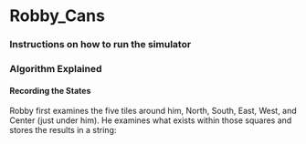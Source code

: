 # Robby_Cans

### Instructions on how to run the simulator

### Algorithm Explained
#### Recording the States
Robby first examines the five tiles around him, North, South, East, West, and Center (just under him). He examines what exists within those squares and stores the results in a string:
